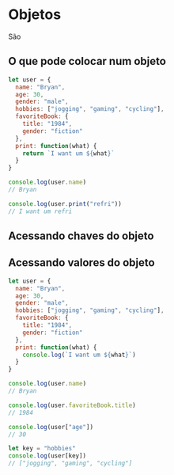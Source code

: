 # Objetos

São

## O que pode colocar num objeto

```javascript
let user = {
  name: "Bryan",
  age: 30,
  gender: "male",
  hobbies: ["jogging", "gaming", "cycling"],
  favoriteBook: {
    title: "1984",
    gender: "fiction"
  },
  print: function(what) {
    return `I want um ${what}`
  }
}

console.log(user.name)
// Bryan

console.log(user.print("refri"))
// I want um refri
```

## Acessando chaves do objeto

## Acessando valores do objeto

```javascript
let user = {
  name: "Bryan",
  age: 30,
  gender: "male",
  hobbies: ["jogging", "gaming", "cycling"],
  favoriteBook: {
    title: "1984",
    gender: "fiction"
  },
  print: function(what) {
    console.log(`I want um ${what}`)
  }
}

console.log(user.name)
// Bryan

console.log(user.favoriteBook.title)
// 1984

console.log(user["age"])
// 30

let key = "hobbies"
console.log(user[key])
// ["jogging", "gaming", "cycling"]
```
